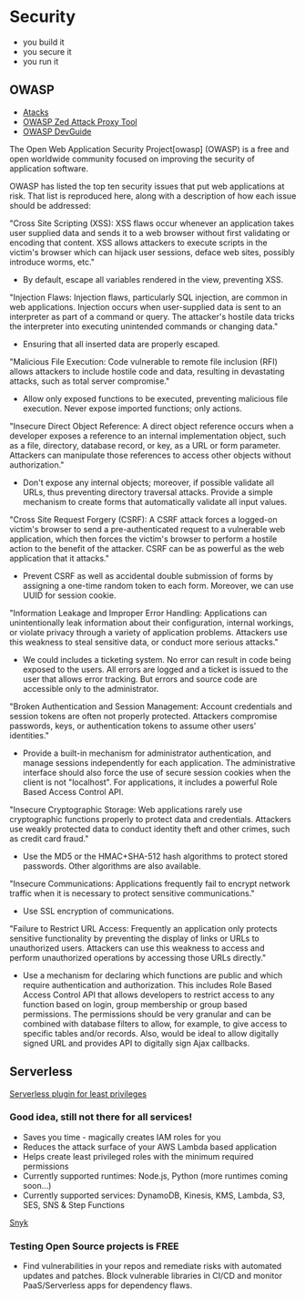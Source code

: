 # Security

* you build it
* you secure it
* you run it

## OWASP

* [Atacks](https://www.owasp.org/index.php/Category:Attack)
* [OWASP Zed Attack Proxy Tool](https://www.owasp.org/index.php/OWASP_Zed_Attack_Proxy_Project)
* [OWASP DevGuide](https://github.com/OWASP/DevGuide)

The Open Web Application Security Project[owasp] (OWASP) is a free and open worldwide community focused on improving the security of application software.

OWASP has listed the top ten security issues that put web applications at risk. That list is reproduced here, along with a description of how each issue should be addressed:

"Cross Site Scripting (XSS): XSS flaws occur whenever an application takes user supplied data and sends it to a web browser without first validating or encoding that content. XSS allows attackers to execute scripts in the victim's browser which can hijack user sessions, deface web sites, possibly introduce worms, etc."

* By default, escape all variables rendered in the view, preventing XSS.

"Injection Flaws: Injection flaws, particularly SQL injection, are common in web applications. Injection occurs when user-supplied data is sent to an interpreter as part of a command or query. The attacker's hostile data tricks the interpreter into executing unintended commands or changing data."

* Ensuring that all inserted data are properly escaped.

"Malicious File Execution: Code vulnerable to remote file inclusion (RFI) allows attackers to include hostile code and data, resulting in devastating attacks, such as total server compromise."

* Allow only exposed functions to be executed, preventing malicious file execution. Never expose imported functions; only actions.

"Insecure Direct Object Reference: A direct object reference occurs when a developer exposes a reference to an internal implementation object, such as a file, directory, database record, or key, as a URL or form parameter. Attackers can manipulate those references to access other objects without authorization."

* Don't expose any internal objects; moreover, if possible validate all URLs, thus preventing directory traversal attacks. Provide a simple mechanism to create forms that automatically validate all input values.

"Cross Site Request Forgery (CSRF): A CSRF attack forces a logged-on victim's browser to send a pre-authenticated request to a vulnerable web application, which then forces the victim's browser to perform a hostile action to the benefit of the attacker. CSRF can be as powerful as the web application that it attacks."

* Prevent CSRF as well as accidental double submission of forms by assigning a one-time random token to each form. Moreover, we can use UUID for session cookie.

"Information Leakage and Improper Error Handling: Applications can unintentionally leak information about their configuration, internal workings, or violate privacy through a variety of application problems. Attackers use this weakness to steal sensitive data, or conduct more serious attacks." 

* We could includes a ticketing system. No error can result in code being exposed to the users. All errors are logged and a ticket is issued to the user that allows error tracking. But errors and source code are accessible only to the administrator.

"Broken Authentication and Session Management: Account credentials and session tokens are often not properly protected. Attackers compromise passwords, keys, or authentication tokens to assume other users' identities."

* Provide a built-in mechanism for administrator authentication, and manage sessions independently for each application. The administrative interface should also force the use of secure session cookies when the client is not "localhost". For applications, it includes a powerful Role Based Access Control API.

"Insecure Cryptographic Storage: Web applications rarely use cryptographic functions properly to protect data and credentials. Attackers use weakly protected data to conduct identity theft and other crimes, such as credit card fraud."

* Use the MD5 or the HMAC+SHA-512 hash algorithms to protect stored passwords. Other algorithms are also available.

"Insecure Communications: Applications frequently fail to encrypt network traffic when it is necessary to protect sensitive communications."

* Use SSL encryption of communications.

"Failure to Restrict URL Access: Frequently an application only protects sensitive functionality by preventing the display of links or URLs to unauthorized users. Attackers can use this weakness to access and perform unauthorized operations by accessing those URLs directly."

* Use a mechanism for declaring which functions are public and which require authentication and authorization. This includes Role Based Access Control API that allows developers to restrict access to any function based on login, group membership or group based permissions. The permissions should be very granular and can be combined with database filters to allow, for example, to give access to specific tables and/or records. Also, would be ideal to allow digitally signed URL and provides API to digitally sign Ajax callbacks.

## Serverless

[Serverless plugin for least privileges](https://github.com/puresec/serverless-puresec-cli)

### Good idea, still not there for all services!

* Saves you time - magically creates IAM roles for you
* Reduces the attack surface of your AWS Lambda based application
* Helps create least privileged roles with the minimum required permissions
* Currently supported runtimes: Node.js, Python (more runtimes coming soon...)
* Currently supported services: DynamoDB, Kinesis, KMS, Lambda, S3, SES, SNS & Step Functions

[Snyk](https://snyk.io/)

### Testing Open Source projects is FREE

* Find vulnerabilities in your repos and remediate risks with automated updates and patches. Block vulnerable libraries in CI/CD and monitor PaaS/Serverless apps for dependency flaws.
